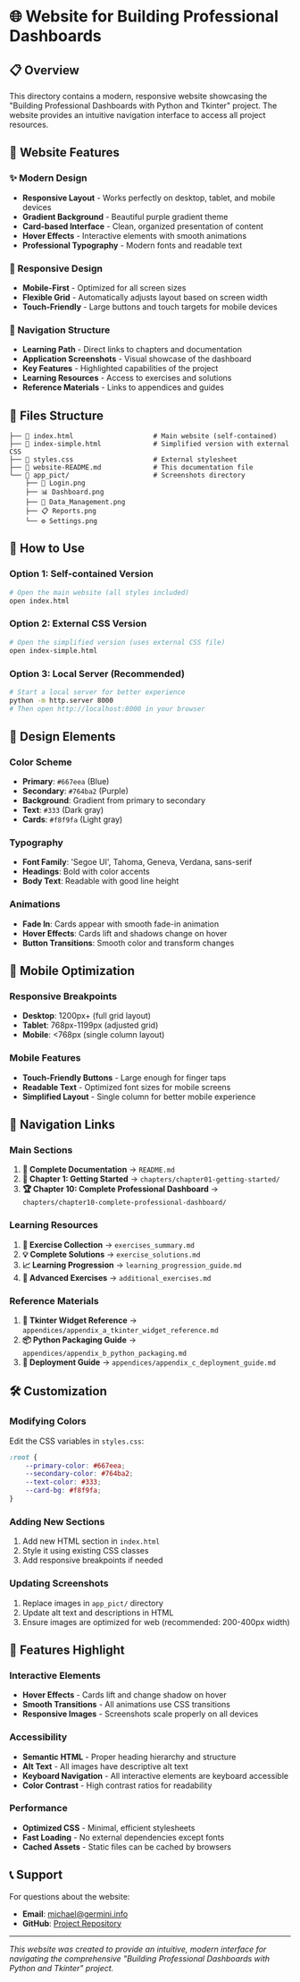 # 🌐 Website for Building Professional Dashboards

## 📋 Overview

This directory contains a modern, responsive website showcasing the "Building Professional Dashboards with Python and Tkinter" project. The website provides an intuitive navigation interface to access all project resources.

## 🎨 Website Features

### ✨ Modern Design
- **Responsive Layout** - Works perfectly on desktop, tablet, and mobile devices
- **Gradient Background** - Beautiful purple gradient theme
- **Card-based Interface** - Clean, organized presentation of content
- **Hover Effects** - Interactive elements with smooth animations
- **Professional Typography** - Modern fonts and readable text

### 📱 Responsive Design
- **Mobile-First** - Optimized for all screen sizes
- **Flexible Grid** - Automatically adjusts layout based on screen width
- **Touch-Friendly** - Large buttons and touch targets for mobile devices

### 🎯 Navigation Structure
- **Learning Path** - Direct links to chapters and documentation
- **Application Screenshots** - Visual showcase of the dashboard
- **Key Features** - Highlighted capabilities of the project
- **Learning Resources** - Access to exercises and solutions
- **Reference Materials** - Links to appendices and guides

## 📁 Files Structure

```
├── 📄 index.html                    # Main website (self-contained)
├── 📄 index-simple.html             # Simplified version with external CSS
├── 📄 styles.css                    # External stylesheet
├── 📄 website-README.md             # This documentation file
└── 📸 app_pict/                     # Screenshots directory
    ├── 🔐 Login.png
    ├── 📊 Dashboard.png
    ├── 💾 Data_Management.png
    ├── 📋 Reports.png
    └── ⚙️ Settings.png
```

## 🚀 How to Use

### Option 1: Self-contained Version
```bash
# Open the main website (all styles included)
open index.html
```

### Option 2: External CSS Version
```bash
# Open the simplified version (uses external CSS file)
open index-simple.html
```

### Option 3: Local Server (Recommended)
```bash
# Start a local server for better experience
python -m http.server 8000
# Then open http://localhost:8000 in your browser
```

## 🎨 Design Elements

### Color Scheme
- **Primary**: `#667eea` (Blue)
- **Secondary**: `#764ba2` (Purple)
- **Background**: Gradient from primary to secondary
- **Text**: `#333` (Dark gray)
- **Cards**: `#f8f9fa` (Light gray)

### Typography
- **Font Family**: 'Segoe UI', Tahoma, Geneva, Verdana, sans-serif
- **Headings**: Bold with color accents
- **Body Text**: Readable with good line height

### Animations
- **Fade In**: Cards appear with smooth fade-in animation
- **Hover Effects**: Cards lift and shadows change on hover
- **Button Transitions**: Smooth color and transform changes

## 📱 Mobile Optimization

### Responsive Breakpoints
- **Desktop**: 1200px+ (full grid layout)
- **Tablet**: 768px-1199px (adjusted grid)
- **Mobile**: <768px (single column layout)

### Mobile Features
- **Touch-Friendly Buttons** - Large enough for finger taps
- **Readable Text** - Optimized font sizes for mobile screens
- **Simplified Layout** - Single column for better mobile experience

## 🔗 Navigation Links

### Main Sections
1. **📖 Complete Documentation** → `README.md`
2. **🎯 Chapter 1: Getting Started** → `chapters/chapter01-getting-started/`
3. **🏆 Chapter 10: Complete Professional Dashboard** → `chapters/chapter10-complete-professional-dashboard/`

### Learning Resources
1. **🧪 Exercise Collection** → `exercises_summary.md`
2. **💡 Complete Solutions** → `exercise_solutions.md`
3. **📈 Learning Progression** → `learning_progression_guide.md`
4. **🔧 Advanced Exercises** → `additional_exercises.md`

### Reference Materials
1. **📖 Tkinter Widget Reference** → `appendices/appendix_a_tkinter_widget_reference.md`
2. **📦 Python Packaging Guide** → `appendices/appendix_b_python_packaging.md`
3. **🚀 Deployment Guide** → `appendices/appendix_c_deployment_guide.md`

## 🛠️ Customization

### Modifying Colors
Edit the CSS variables in `styles.css`:
```css
:root {
    --primary-color: #667eea;
    --secondary-color: #764ba2;
    --text-color: #333;
    --card-bg: #f8f9fa;
}
```

### Adding New Sections
1. Add new HTML section in `index.html`
2. Style it using existing CSS classes
3. Add responsive breakpoints if needed

### Updating Screenshots
1. Replace images in `app_pict/` directory
2. Update alt text and descriptions in HTML
3. Ensure images are optimized for web (recommended: 200-400px width)

## 🌟 Features Highlight

### Interactive Elements
- **Hover Effects** - Cards lift and change shadow on hover
- **Smooth Transitions** - All animations use CSS transitions
- **Responsive Images** - Screenshots scale properly on all devices

### Accessibility
- **Semantic HTML** - Proper heading hierarchy and structure
- **Alt Text** - All images have descriptive alt text
- **Keyboard Navigation** - All interactive elements are keyboard accessible
- **Color Contrast** - High contrast ratios for readability

### Performance
- **Optimized CSS** - Minimal, efficient stylesheets
- **Fast Loading** - No external dependencies except fonts
- **Cached Assets** - Static files can be cached by browsers

## 📞 Support

For questions about the website:
- **Email**: michael@germini.info
- **GitHub**: [Project Repository](https://github.com/michaelgermini/Building-Professional-Dashboards-with-Python-and-Tkinter)

---

*This website was created to provide an intuitive, modern interface for navigating the comprehensive "Building Professional Dashboards with Python and Tkinter" project.*
